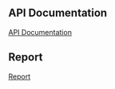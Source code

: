 ## API Documentation

[API Documentation](https://documenter.getpostman.com/view/29593510/2sA358em6f)

## Report

[Report](https://drive.google.com/file/d/145JQ8b9GW2B1SGZGFOhP7igcnRBc2vLB/view)
